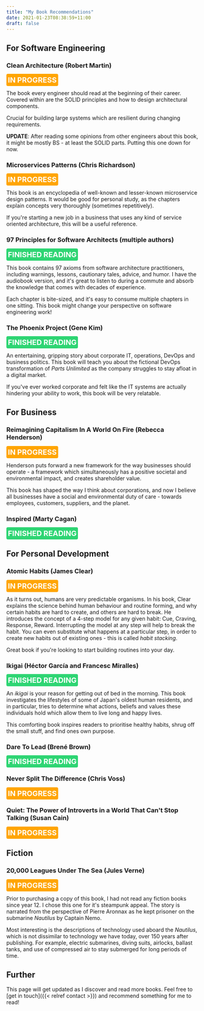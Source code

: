 ```yaml
---
title: "My Book Recommendations"
date: 2021-01-23T08:38:59+11:00
draft: false
---
```


## For Software Engineering

### Clean Architecture (Robert Martin)

<span class="status orange">in progress</span>

The book every engineer should read at the beginning of their career.
Covered within are the SOLID principles and how to design architectural 
components. 

Crucial for building large systems which are resilient
during changing requirements.

**UPDATE**: After reading some opinions from other engineers about this book, it
might be mostly BS - at least the SOLID parts. Putting this one down for now. 

### Microservices Patterns (Chris Richardson)

<span class="status orange">in progress</span>

This book is an encyclopedia of well-known and lesser-known microservice
design patterns. It would be good for personal study, as the chapters
explain concepts very thoroughly (sometimes repetitively).

If you're starting a new job in a business that uses
any kind of service oriented architecture, this will be a useful
reference.

### 97 Principles for Software Architects (multiple authors)

<span class="status green">finished reading</span>

This book contains 97 axioms from software architecture practitioners,
including warnings, lessons, cautionary tales, advice, and humor. I have the audiobook version, and it's great to listen to during a commute and absorb the knowledge that comes with decades of experience.

Each chapter is bite-sized, and it's easy to consume multiple chapters in
one sitting. This book might change your perspective on software 
engineering work!

### The Phoenix Project (Gene Kim)

<span class="status green">finished reading</span>

An entertaining, gripping story about corporate IT, operations, DevOps and
business politics. This book will teach you about the fictional DevOps 
transformation of _Parts Unlimited_ as the company struggles to stay 
afloat in a digital market.

If you've ever worked corporate and felt like the IT systems are actually hindering your ability to work, this book will be very relatable.

## For Business

### Reimagining Capitalism In A World On Fire (Rebecca Henderson)

<span class="status orange">in progress</span>

Henderson puts forward a new framework for the way businesses should operate - a framework which simultaneously has a positive societal and environmental impact, and creates shareholder value. 

This book has shaped the way I think about corporations, and now I believe all businesses have a social and environmental duty of care - towards employees, customers, suppliers, and the planet.

### Inspired (Marty Cagan)

<span class="status green">finished reading</span>

## For Personal Development

### Atomic Habits (James Clear)

<span class="status orange">in progress</span>

As it turns out, humans are very predictable organisms. In his book, Clear explains the science behind human behaviour and routine forming, and why certain habits are hard to create, and others are hard to break. He introduces the concept of a 4-step model for any given habit: Cue, Craving, Response, Reward. Interrupting the model at any step will help to break the habit. You can even substitute what happens at a particular step, in order to create new habits out of existing ones - this is called *habit stacking*. 

Great book if you're looking to start building routines into your day.

### Ikigai (Héctor García and Francesc Miralles)

<span class="status green">finished reading</span>

An *ikigai* is your reason for getting out of bed in the morning. This book investigates the lifestyles of some of Japan's oldest human residents, and in particular, tries to determine what actions, beliefs and values these individuals hold which allow them to live long and happy lives. 

This comforting book inspires readers to prioritise healthy habits, shrug off the small stuff, and find ones own purpose.

### Dare To Lead (Brené Brown) 

<span class="status green">finished reading</span>

### Never Split The Difference (Chris Voss)

<span class="status orange">in progress</span>

### Quiet: The Power of Introverts in a World That Can't Stop Talking (Susan Cain)

<span class="status orange">in progress</span>

## Fiction

### 20,000 Leagues Under The Sea (Jules Verne)

<span class="status orange">in progress</span>

Prior to purchasing a copy of this book, I had not read any fiction books since year 12. I chose this one for it's steampunk appeal. The story is narrated from the perspective of Pierre Aronnax as he kept prisoner on the submarine *Nautilus* by Captain Nemo. 

Most interesting is the descriptions of technology used aboard the *Nautilus*, which is not dissimilar to technology we have today, over 150 years after publishing. For example, electric submarines, diving suits, airlocks, ballast tanks, and use of compressed air to stay submerged for long periods of time.

## Further

This page will get updated as I discover and read more books. 
Feel free to [get in touch]({{< relref contact >}}) and recommend something for me to read!

<style>
.status {
  border-radius: 4px;
  color: white;
  text-transform: uppercase;
  font-size: 1.2rem;
  background-color: #747d8c;
  padding: 4px;
  font-weight: bold;
}.status.orange {
  background-color: #ffa502;
}.status.green {
  background-color: #2ed573;
}</style>
